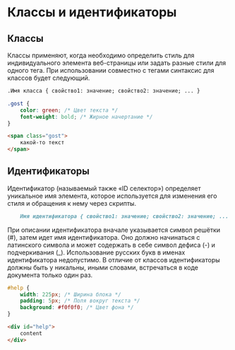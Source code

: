 # Классы и идентификаторы

## Классы 

Классы применяют, когда необходимо определить стиль для индивидуального элемента веб-страницы или
задать разные стили для одного тега. 
При использовании совместно с тегами синтаксис для классов будет следующий.

```markdown
.Имя класса { свойство1: значение; свойство2: значение; ... }
```

```css
.gost {
    color: green; /* Цвет текста */
    font-weight: bold; /* Жирное начертание */
}
```

```html
<span class="gost">
    какой-то текст
</span>
```

## Идентификаторы

Идентификатор (называемый также «ID селектор») определяет уникальное имя элемента, 
которое используется для изменения его стиля и обращения к нему через скрипты.

```markdown
    Имя идентификатора { свойство1: значение; свойство2: значение; ... }
```

При описании идентификатора вначале указывается символ решётки (#), 
затем идет имя идентификатора. Оно должно начинаться с латинского символа и может
содержать в себе символ дефиса (-) и подчеркивания (_). Использование русских букв в 
именах идентификатора недопустимо. В отличие от классов идентификаторы должны быть у
никальны, иными словами, встречаться в коде документа только один раз.

```css
#help {
    width: 225px; /* Ширина блока */
    padding: 5px; /* Поля вокруг текста */
    background: #f0f0f0; /* Цвет фона */ 
}
```

```html
<div id="help">
    content
</div>
```

